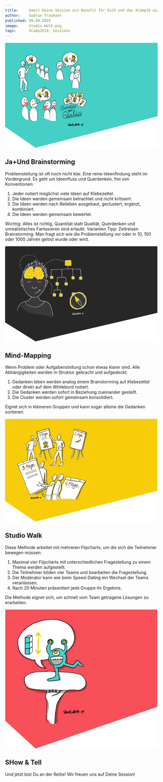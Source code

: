 ```yaml
---
title:     Damit Deine Session ein Benefit für dich und das XCamp19 wird (Teil 3)
author:    Gudrun Traumann
published: 09.09.2019
image:     Studio-Walk.png
tags:      XCamp2019, Sessions
---
```


![Ja+Und Brainstorming](Ja-Und-Brainstorming.png)

## Ja+Und Brainstorming
Problemstellung ist oft noch nicht klar. Eine reine Ideenfindung steht im Vordergrund. Es geht um Ideenfluss und Querdenken, frei von Konventionen:

1. Jeder notiert möglichst viele Ideen auf Klebezettel.
1. Die Ideen werden gemeinsam betrachtet und nicht kritisiert.
1. Die Ideen werden nach Belieben ausgebaut, geclustert, ergänzt, kombiniert.
1. Die Ideen werden gemeinsam bewertet.

Wichtig: Alles ist richtig, Quantität statt Qualität, Querdenken und unrealistisches Fantasieren sind erlaubt. Varianten Tipp: Zeitreisen Brainstorming: Man fragt sich wie die Problemstellung vor oder in 10, 100 oder 1000 Jahren gelöst wurde oder wird.


![Mind-Mapping](Mind-Mapping.png)

## Mind-Mapping
Wenn Problem oder Aufgabenstellung schon etwas klarer sind. Alle Abhängigkeiten werden in Struktur gebracht und aufgedeckt:

1. Gedanken Ideen werden analog einem Brainstorming auf Klebezettel oder direkt auf dem Whitebord notiert.
1. Die Gedanken werden sofort in Beziehung zueinander gestellt.
1. Die Cluster werden sofort gemeinsam konsolidiert.

Eignet sich in kleineren Gruppen und kann sogar alleine die Gedanken sortieren.


![Studio Walk](Studio-Walk.png)

## Studio Walk
Diese Methode arbeitet mit mehreren Flipcharts, um die sich die Teilnehmer bewegen müssen:

1. Maximal vier Flipcharts mit unterschiedlichen Fragestellung zu einem Thema werden aufgestellt.
1. Die Teilnehmer bilden vier Teams und bearbeiten die Fragestellung.
1. Der Moderator kann wie beim Speed-Dating ein Wechsel der Teams veranlassen.
1. Nach 20 Minuten präsentiert jede Gruppe ihr Ergebnis.

Die Methode eignet sich, um schnell vom Team getragene Lösungen zu erarbeiten.


![Show & Tell](Show-and-Tell.png)

## SHow & Tell

Und jetzt bist Du an der Reihe! Wir freuen uns auf Deine Session!

